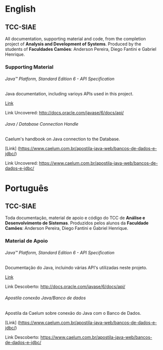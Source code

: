 # English

## TCC-SIAE
All documentation, supporting material and code, from the completion project of **Analysis and Development of Systems**.
Produced by the students of **Faculdades Camões**:
Anderson Pereira, Diego Fantini e Gabriel Henrique.

### Supporting Material

###### Java™ Platform, Standard Edition 6 - API Specification
Java documentation, including varioys APIs used in this project.

[Link](http://docs.oracle.com/javase/6/docs/api/)

Link Uncovered: http://docs.oracle.com/javase/6/docs/api/

###### Java / Database Connection Handle
Caelum's handbook on Java connection to the Database.

[Link] (https://www.caelum.com.br/apostila-java-web/bancos-de-dados-e-jdbc/)

Link Uncovered: https://www.caelum.com.br/apostila-java-web/bancos-de-dados-e-jdbc/

# Português

## TCC-SIAE
Toda documentação, material de apoio e código do TCC de **Análise e Desenvolvimento de Sistemas**. 
Produzidos pelos alunos da **Faculdade Camões**: 
Anderson Pereira, Diego Fantini e Gabriel Henrique.

### Material de Apoio

###### Java™ Platform, Standard Edition 6 - API Specification
Documentação do Java, incluindo várias API's utilizadas neste projeto.

[Link](http://docs.oracle.com/javase/6/docs/api/)

Link Descoberto: http://docs.oracle.com/javase/6/docs/api/

###### Apostila conexão Java/Banco de dados
Apostila da Caelum sobre conexão do Java com o Banco de Dados.

[Link] (https://www.caelum.com.br/apostila-java-web/bancos-de-dados-e-jdbc/)

Link Descoberto: https://www.caelum.com.br/apostila-java-web/bancos-de-dados-e-jdbc/